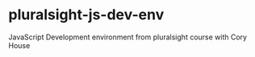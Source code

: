 # pluralsight-js-dev-env

JavaScript Development environment from pluralsight course with  Cory House
